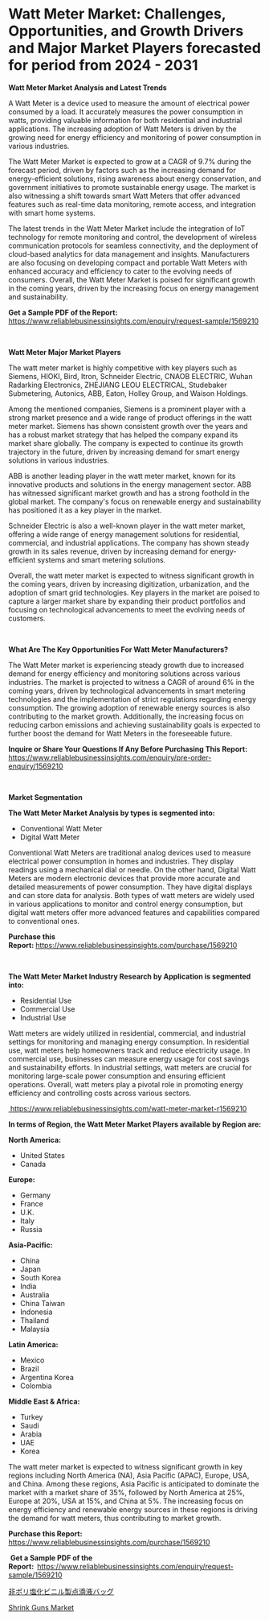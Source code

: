<p><h1>Watt Meter Market: Challenges, Opportunities, and Growth Drivers and Major Market Players forecasted for period from 2024 - 2031</h1></p><p><strong>Watt Meter Market Analysis and Latest Trends</strong></p>
<p><p>A Watt Meter is a device used to measure the amount of electrical power consumed by a load. It accurately measures the power consumption in watts, providing valuable information for both residential and industrial applications. The increasing adoption of Watt Meters is driven by the growing need for energy efficiency and monitoring of power consumption in various industries.</p><p>The Watt Meter Market is expected to grow at a CAGR of 9.7% during the forecast period, driven by factors such as the increasing demand for energy-efficient solutions, rising awareness about energy conservation, and government initiatives to promote sustainable energy usage. The market is also witnessing a shift towards smart Watt Meters that offer advanced features such as real-time data monitoring, remote access, and integration with smart home systems.</p><p>The latest trends in the Watt Meter Market include the integration of IoT technology for remote monitoring and control, the development of wireless communication protocols for seamless connectivity, and the deployment of cloud-based analytics for data management and insights. Manufacturers are also focusing on developing compact and portable Watt Meters with enhanced accuracy and efficiency to cater to the evolving needs of consumers. Overall, the Watt Meter Market is poised for significant growth in the coming years, driven by the increasing focus on energy management and sustainability.</p></p>
<p><strong>Get a Sample PDF of the Report:&nbsp;</strong> <a href="https://www.reliablebusinessinsights.com/enquiry/request-sample/1569210">https://www.reliablebusinessinsights.com/enquiry/request-sample/1569210</a></p>
<p>&nbsp;</p>
<p><strong>Watt Meter Major Market Players</strong></p>
<p><p>The watt meter market is highly competitive with key players such as Siemens, HIOKI, Bird, Itron, Schneider Electric, CNAOB ELECTRIC, Wuhan Radarking Electronics, ZHEJIANG LEOU ELECTRICAL, Studebaker Submetering, Autonics, ABB, Eaton, Holley Group, and Waison Holdings.</p><p>Among the mentioned companies, Siemens is a prominent player with a strong market presence and a wide range of product offerings in the watt meter market. Siemens has shown consistent growth over the years and has a robust market strategy that has helped the company expand its market share globally. The company is expected to continue its growth trajectory in the future, driven by increasing demand for smart energy solutions in various industries.</p><p>ABB is another leading player in the watt meter market, known for its innovative products and solutions in the energy management sector. ABB has witnessed significant market growth and has a strong foothold in the global market. The company's focus on renewable energy and sustainability has positioned it as a key player in the market.</p><p>Schneider Electric is also a well-known player in the watt meter market, offering a wide range of energy management solutions for residential, commercial, and industrial applications. The company has shown steady growth in its sales revenue, driven by increasing demand for energy-efficient systems and smart metering solutions.</p><p>Overall, the watt meter market is expected to witness significant growth in the coming years, driven by increasing digitization, urbanization, and the adoption of smart grid technologies. Key players in the market are poised to capture a larger market share by expanding their product portfolios and focusing on technological advancements to meet the evolving needs of customers.</p></p>
<p>&nbsp;</p>
<p><strong>What Are The Key Opportunities For Watt Meter Manufacturers?</strong></p>
<p><p>The Watt Meter market is experiencing steady growth due to increased demand for energy efficiency and monitoring solutions across various industries. The market is projected to witness a CAGR of around 6% in the coming years, driven by technological advancements in smart metering technologies and the implementation of strict regulations regarding energy consumption. The growing adoption of renewable energy sources is also contributing to the market growth. Additionally, the increasing focus on reducing carbon emissions and achieving sustainability goals is expected to further boost the demand for Watt Meters in the foreseeable future.</p></p>
<p><strong>Inquire or Share Your Questions If Any Before Purchasing This Report:</strong> <a href="https://www.reliablebusinessinsights.com/enquiry/pre-order-enquiry/1569210">https://www.reliablebusinessinsights.com/enquiry/pre-order-enquiry/1569210</a></p>
<p>&nbsp;</p>
<p><strong>Market Segmentation</strong></p>
<p><strong>The Watt Meter Market Analysis by types is segmented into:</strong></p>
<p><ul><li>Conventional Watt Meter</li><li>Digital Watt Meter</li></ul></p>
<p><p>Conventional Watt Meters are traditional analog devices used to measure electrical power consumption in homes and industries. They display readings using a mechanical dial or needle. On the other hand, Digital Watt Meters are modern electronic devices that provide more accurate and detailed measurements of power consumption. They have digital displays and can store data for analysis. Both types of watt meters are widely used in various applications to monitor and control energy consumption, but digital watt meters offer more advanced features and capabilities compared to conventional ones.</p></p>
<p><strong>Purchase this Report:&nbsp;</strong><a href="https://www.reliablebusinessinsights.com/purchase/1569210">https://www.reliablebusinessinsights.com/purchase/1569210</a></p>
<p>&nbsp;</p>
<p><strong>The Watt Meter Market Industry Research by Application is segmented into:</strong></p>
<p><ul><li>Residential Use</li><li>Commercial Use</li><li>Industrial Use</li></ul></p>
<p><p>Watt meters are widely utilized in residential, commercial, and industrial settings for monitoring and managing energy consumption. In residential use, watt meters help homeowners track and reduce electricity usage. In commercial use, businesses can measure energy usage for cost savings and sustainability efforts. In industrial settings, watt meters are crucial for monitoring large-scale power consumption and ensuring efficient operations. Overall, watt meters play a pivotal role in promoting energy efficiency and controlling costs across various sectors.</p></p>
<p><a href="https://www.reliablebusinessinsights.com/watt-meter-market-r1569210">&nbsp;https://www.reliablebusinessinsights.com/watt-meter-market-r1569210</a></p>
<p><strong>In terms of Region, the Watt Meter Market Players available by Region are:</strong></p>
<p>
    <p> <strong> North America: </strong>
        <ul>
            <li>United States</li>
            <li>Canada</li>
        </ul>
        </p> 
    <p> <strong> Europe: </strong>
        <ul>
            <li>Germany</li>
            <li>France</li>
            <li>U.K.</li>
            <li>Italy</li>
            <li>Russia</li>
        </ul>
        </p> 
    <p> <strong> Asia-Pacific: </strong>
        <ul>
            <li>China</li>
            <li>Japan</li>
            <li>South Korea</li>
            <li>India</li>
            <li>Australia</li>
            <li>China Taiwan</li>
            <li>Indonesia</li>
            <li>Thailand</li>
            <li>Malaysia</li>
        </ul>
        </p> 
    <p> <strong> Latin America: </strong>
        <ul>
            <li>Mexico</li>
            <li>Brazil</li>
            <li>Argentina Korea</li>
            <li>Colombia</li>
        </ul>
        </p> 
    <p> <strong> Middle East & Africa: </strong>
        <ul>
            <li>Turkey</li>
            <li>Saudi</li>
            <li>Arabia</li>
            <li>UAE</li>
            <li>Korea</li>
        </ul>
    </p>
    </p>
<p><p>The watt meter market is expected to witness significant growth in key regions including North America (NA), Asia Pacific (APAC), Europe, USA, and China. Among these regions, Asia Pacific is anticipated to dominate the market with a market share of 35%, followed by North America at 25%, Europe at 20%, USA at 15%, and China at 5%. The increasing focus on energy efficiency and renewable energy sources in these regions is driving the demand for watt meters, thus contributing to market growth.</p></p>
<p><strong>Purchase this Report: </strong><a href="https://www.reliablebusinessinsights.com/purchase/1569210">https://www.reliablebusinessinsights.com/purchase/1569210</a></p>
<p>&nbsp;<strong>Get a Sample PDF of the Report:&nbsp;&nbsp;</strong><a href="https://www.reliablebusinessinsights.com/enquiry/request-sample/1569210">https://www.reliablebusinessinsights.com/enquiry/request-sample/1569210</a></p>
<p><strong></strong></p>
<p><p><a href="https://github.com/nxboeu02965442/Market-Research-Report-List-2/blob/main/5720471155772.md">非ポリ塩化ビニル製点滴液バッグ</a></p><p><a href="https://github.com/LaceyZemlak1/Market-Research-Report-List-1/blob/main/shrink-guns-market.md">Shrink Guns Market</a></p></p>